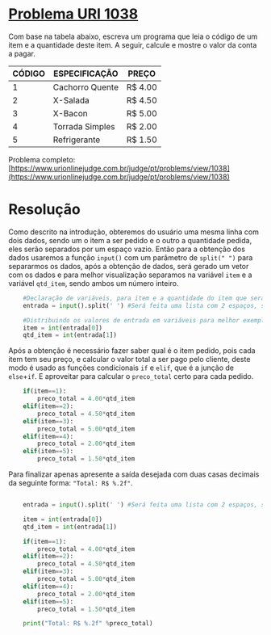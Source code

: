 # [Problema URI 1038](https://www.urionlinejudge.com.br/judge/pt/problems/view/1038)

Com base na tabela abaixo, escreva um programa que leia o código de um item e a quantidade deste item. A seguir, calcule e mostre o valor da conta a pagar.

| CÓDIGO  | ESPECIFICAÇÃO |  PREÇO |
|---------|---------------|--------|
|    1    |Cachorro Quente| R$ 4.00|
|    2    |X-Salada       | R$ 4.50|
|    3    |X-Bacon        | R$ 5.00|
|    4    |Torrada Simples| R$ 2.00|
|    5    |Refrigerante   | R$ 1.50|

Problema completo: [https://www.urionlinejudge.com.br/judge/pt/problems/view/1038](https://www.urionlinejudge.com.br/judge/pt/problems/view/1038)

# Resolução

Como descrito na introdução, obteremos do usuário uma mesma linha com dois dados, sendo um o item a ser pedido e o outro a quantidade pedida, eles serão separados por um espaço vazio. Então para a obtenção dos dados usaremos a função `input()` com um parâmetro de `split(" ")` para separarmos os dados, após a obtenção de dados, será gerado um vetor com os dados e para melhor visualização separamos na variável `item` e a variável `qtd_item`, sendo ambos um número inteiro.

```python
    #Declaração de variáveis, para item e a quantidade do item que será comprado.
    entrada = input().split(' ') #Será feita uma lista com 2 espaços, sendo o primeiro qual tipo de item, e o segundo a quantidade deste.

    #Distribuindo os valores de entrada em variáveis para melhor exemplificação.
    item = int(entrada[0])
    qtd_item = int(entrada[1])
```

Após a obtenção é necessário fazer saber qual é o item pedido, pois cada item tem seu preço, e calcular o valor total a ser pago pelo cliente, deste modo é usado as funções condicionais `if` e `elif`, que é a junção de `else`+`if`. E aproveitar para calcular o `preco_total` certo para cada pedido.

``` python
    if(item==1):
        preco_total = 4.00*qtd_item
    elif(item==2):
        preco_total = 4.50*qtd_item
    elif(item==3):
        preco_total = 5.00*qtd_item
    elif(item==4):
        preco_total = 2.00*qtd_item
    elif(item==5):
        preco_total = 1.50*qtd_item
```

Para finalizar apenas apresente a saída desejada com duas casas decimais da seguinte forma: `"Total: R$ %.2f"`.

```python

    entrada = input().split(' ') #Será feita uma lista com 2 espaços, sendo o primeiro qual tipo de item, e o segundo a quantidade deste.

    item = int(entrada[0])
    qtd_item = int(entrada[1])

    if(item==1):
        preco_total = 4.00*qtd_item
    elif(item==2):
        preco_total = 4.50*qtd_item
    elif(item==3):
        preco_total = 5.00*qtd_item
    elif(item==4):
        preco_total = 2.00*qtd_item
    elif(item==5):
        preco_total = 1.50*qtd_item

    print("Total: R$ %.2f" %preco_total)
```